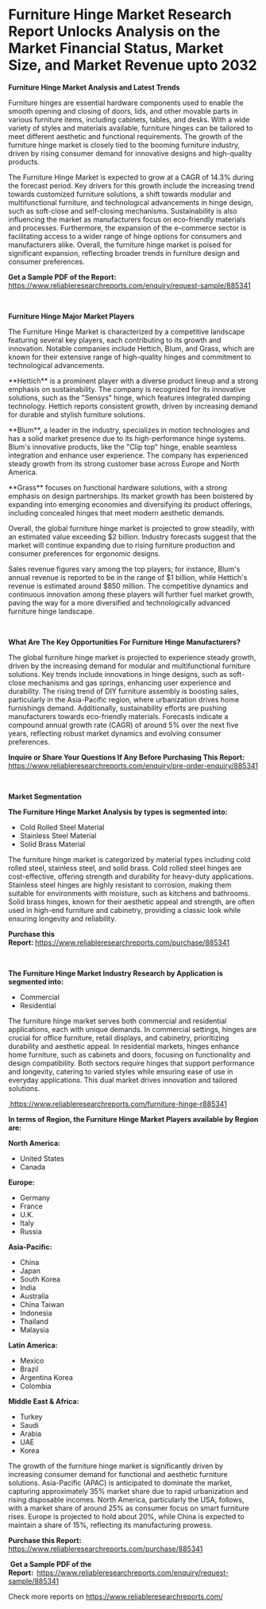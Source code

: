 <p><h1>Furniture Hinge Market Research Report Unlocks Analysis on the Market Financial Status, Market Size, and Market Revenue upto 2032</h1></p><p><strong>Furniture Hinge Market Analysis and Latest Trends</strong></p>
<p><p>Furniture hinges are essential hardware components used to enable the smooth opening and closing of doors, lids, and other movable parts in various furniture items, including cabinets, tables, and desks. With a wide variety of styles and materials available, furniture hinges can be tailored to meet different aesthetic and functional requirements. The growth of the furniture hinge market is closely tied to the booming furniture industry, driven by rising consumer demand for innovative designs and high-quality products.</p><p>The Furniture Hinge Market is expected to grow at a CAGR of 14.3% during the forecast period. Key drivers for this growth include the increasing trend towards customized furniture solutions, a shift towards modular and multifunctional furniture, and technological advancements in hinge design, such as soft-close and self-closing mechanisms. Sustainability is also influencing the market as manufacturers focus on eco-friendly materials and processes. Furthermore, the expansion of the e-commerce sector is facilitating access to a wider range of hinge options for consumers and manufacturers alike. Overall, the furniture hinge market is poised for significant expansion, reflecting broader trends in furniture design and consumer preferences.</p></p>
<p><strong>Get a Sample PDF of the Report:&nbsp;</strong> <a href="https://www.reliableresearchreports.com/enquiry/request-sample/885341?utm_campaign=2182&utm_medium=2&utm_source=Github&utm_content=ia&utm_term=30012025&utm_id=furniture-hinge">https://www.reliableresearchreports.com/enquiry/request-sample/885341</a></p>
<p>&nbsp;</p>
<p><strong>Furniture Hinge Major Market Players</strong></p>
<p><p>The Furniture Hinge Market is characterized by a competitive landscape featuring several key players, each contributing to its growth and innovation. Notable companies include Hettich, Blum, and Grass, which are known for their extensive range of high-quality hinges and commitment to technological advancements.</p><p>**Hettich** is a prominent player with a diverse product lineup and a strong emphasis on sustainability. The company is recognized for its innovative solutions, such as the "Sensys" hinge, which features integrated damping technology. Hettich reports consistent growth, driven by increasing demand for durable and stylish furniture solutions.</p><p>**Blum**, a leader in the industry, specializes in motion technologies and has a solid market presence due to its high-performance hinge systems. Blum's innovative products, like the "Clip top" hinge, enable seamless integration and enhance user experience. The company has experienced steady growth from its strong customer base across Europe and North America.</p><p>**Grass** focuses on functional hardware solutions, with a strong emphasis on design partnerships. Its market growth has been bolstered by expanding into emerging economies and diversifying its product offerings, including concealed hinges that meet modern aesthetic demands.</p><p>Overall, the global furniture hinge market is projected to grow steadily, with an estimated value exceeding $2 billion. Industry forecasts suggest that the market will continue expanding due to rising furniture production and consumer preferences for ergonomic designs.</p><p>Sales revenue figures vary among the top players; for instance, Blum's annual revenue is reported to be in the range of $1 billion, while Hettich's revenue is estimated around $850 million. The competitive dynamics and continuous innovation among these players will further fuel market growth, paving the way for a more diversified and technologically advanced furniture hinge landscape.</p></p>
<p>&nbsp;</p>
<p><strong>What Are The Key Opportunities For Furniture Hinge Manufacturers?</strong></p>
<p><p>The global furniture hinge market is projected to experience steady growth, driven by the increasing demand for modular and multifunctional furniture solutions. Key trends include innovations in hinge designs, such as soft-close mechanisms and gas springs, enhancing user experience and durability. The rising trend of DIY furniture assembly is boosting sales, particularly in the Asia-Pacific region, where urbanization drives home furnishings demand. Additionally, sustainability efforts are pushing manufacturers towards eco-friendly materials. Forecasts indicate a compound annual growth rate (CAGR) of around 5% over the next five years, reflecting robust market dynamics and evolving consumer preferences.</p></p>
<p><strong>Inquire or Share Your Questions If Any Before Purchasing This Report:</strong> <a href="https://www.reliableresearchreports.com/enquiry/pre-order-enquiry/885341?utm_campaign=2182&utm_medium=2&utm_source=Github&utm_content=ia&utm_term=30012025&utm_id=furniture-hinge">https://www.reliableresearchreports.com/enquiry/pre-order-enquiry/885341</a></p>
<p>&nbsp;</p>
<p><strong>Market Segmentation</strong></p>
<p><strong>The Furniture Hinge Market Analysis by types is segmented into:</strong></p>
<p><ul><li>Cold Rolled Steel Material</li><li>Stainless Steel Material</li><li>Solid Brass Material</li></ul></p>
<p><p>The furniture hinge market is categorized by material types including cold rolled steel, stainless steel, and solid brass. Cold rolled steel hinges are cost-effective, offering strength and durability for heavy-duty applications. Stainless steel hinges are highly resistant to corrosion, making them suitable for environments with moisture, such as kitchens and bathrooms. Solid brass hinges, known for their aesthetic appeal and strength, are often used in high-end furniture and cabinetry, providing a classic look while ensuring longevity and reliability.</p></p>
<p><strong>Purchase this Report:&nbsp;</strong><a href="https://www.reliableresearchreports.com/purchase/885341?utm_campaign=2182&utm_medium=2&utm_source=Github&utm_content=ia&utm_term=30012025&utm_id=furniture-hinge">https://www.reliableresearchreports.com/purchase/885341</a></p>
<p>&nbsp;</p>
<p><strong>The Furniture Hinge Market Industry Research by Application is segmented into:</strong></p>
<p><ul><li>Commercial</li><li>Residential</li></ul></p>
<p><p>The furniture hinge market serves both commercial and residential applications, each with unique demands. In commercial settings, hinges are crucial for office furniture, retail displays, and cabinetry, prioritizing durability and aesthetic appeal. In residential markets, hinges enhance home furniture, such as cabinets and doors, focusing on functionality and design compatibility. Both sectors require hinges that support performance and longevity, catering to varied styles while ensuring ease of use in everyday applications. This dual market drives innovation and tailored solutions.</p></p>
<p><a href="https://www.reliableresearchreports.com/furniture-hinge-r885341?utm_campaign=2182&utm_medium=2&utm_source=Github&utm_content=ia&utm_term=30012025&utm_id=furniture-hinge">&nbsp;https://www.reliableresearchreports.com/furniture-hinge-r885341</a></p>
<p><strong>In terms of Region, the Furniture Hinge Market Players available by Region are:</strong></p>
<p>
    <p> <strong> North America: </strong>
        <ul>
            <li>United States</li>
            <li>Canada</li>
        </ul>
        </p> 
    <p> <strong> Europe: </strong>
        <ul>
            <li>Germany</li>
            <li>France</li>
            <li>U.K.</li>
            <li>Italy</li>
            <li>Russia</li>
        </ul>
        </p> 
    <p> <strong> Asia-Pacific: </strong>
        <ul>
            <li>China</li>
            <li>Japan</li>
            <li>South Korea</li>
            <li>India</li>
            <li>Australia</li>
            <li>China Taiwan</li>
            <li>Indonesia</li>
            <li>Thailand</li>
            <li>Malaysia</li>
        </ul>
        </p> 
    <p> <strong> Latin America: </strong>
        <ul>
            <li>Mexico</li>
            <li>Brazil</li>
            <li>Argentina Korea</li>
            <li>Colombia</li>
        </ul>
        </p> 
    <p> <strong> Middle East & Africa: </strong>
        <ul>
            <li>Turkey</li>
            <li>Saudi</li>
            <li>Arabia</li>
            <li>UAE</li>
            <li>Korea</li>
        </ul>
    </p>
    </p>
<p><p>The growth of the furniture hinge market is significantly driven by increasing consumer demand for functional and aesthetic furniture solutions. Asia-Pacific (APAC) is anticipated to dominate the market, capturing approximately 35% market share due to rapid urbanization and rising disposable incomes. North America, particularly the USA, follows, with a market share of around 25% as consumer focus on smart furniture rises. Europe is projected to hold about 20%, while China is expected to maintain a share of 15%, reflecting its manufacturing prowess.</p></p>
<p><strong>Purchase this Report: </strong><a href="https://www.reliableresearchreports.com/purchase/885341?utm_campaign=2182&utm_medium=2&utm_source=Github&utm_content=ia&utm_term=30012025&utm_id=furniture-hinge">https://www.reliableresearchreports.com/purchase/885341</a></p>
<p>&nbsp;<strong>Get a Sample PDF of the Report:&nbsp;&nbsp;</strong><a href="https://www.reliableresearchreports.com/enquiry/request-sample/885341?utm_campaign=2182&utm_medium=2&utm_source=Github&utm_content=ia&utm_term=30012025&utm_id=furniture-hinge">https://www.reliableresearchreports.com/enquiry/request-sample/885341</a></p>
<p><strong></strong></p>
<p>Check more reports on <a href="https://www.reliableresearchreports.com/?utm_campaign=2182&utm_medium=2&utm_source=Github&utm_content=ia&utm_term=30012025&utm_id=furniture-hinge">https://www.reliableresearchreports.com/</a></p>